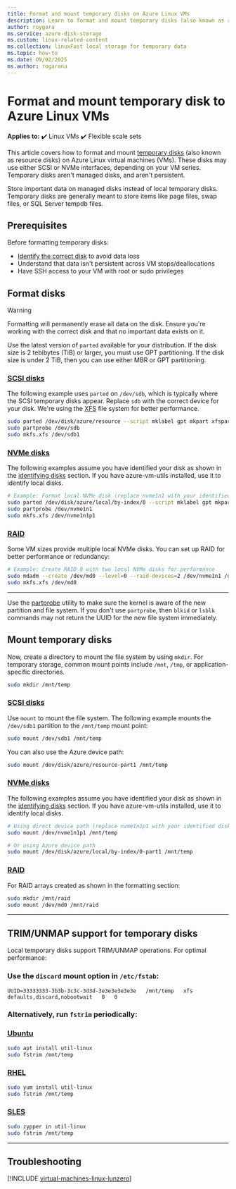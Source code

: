 ```yaml
---
title: Format and mount temporary disks on Azure Linux VMs
description: Learn to format and mount temporary disks (also known as resource disks) on Azure Linux VMs with both SCSI and NVMe interfaces
author: roygara
ms.service: azure-disk-storage
ms.custom: linux-related-content
ms.collection: linuxFast local storage for temporary data
ms.topic: how-to
ms.date: 09/02/2025
ms.author: rogarana
---
```


# Format and mount temporary disk to Azure Linux VMs

**Applies to:** :heavy_check_mark: Linux VMs :heavy_check_mark: Flexible scale sets 

This article covers how to format and mount [temporary disks](../managed-disks-overview.md#temporary-disk) (also known as resource disks) on Azure Linux virtual machines (VMs). These disks may use either SCSI or NVMe interfaces, depending on your VM series. Temporary disks aren't managed disks, and aren't persistent.

Store important data on managed disks instead of local temporary disks. Temporary disks are generally meant to store items like page files, swap files, or SQL Server tempdb files.

## Prerequisites

Before formatting temporary disks:

- [Identify the correct disk](./add-disk.md#identifying-disks) to avoid data loss
- Understand that data isn't persistent across VM stops/deallocations
- Have SSH access to your VM with root or sudo privileges

## Format disks

> [!WARNING]
> Formatting will permanently erase all data on the disk. Ensure you're working with the correct disk and that no important data exists on it.

Use the latest version of `parted` available for your distribution. If the disk size is 2 tebibytes (TiB) or larger, you must use GPT partitioning. If the disk size is under 2 TiB, then you can use either MBR or GPT partitioning.

### [SCSI disks](#tab/scsi)

The following example uses `parted` on `/dev/sdb`, which is typically where the SCSI temporary disks appear. Replace `sdb` with the correct device for your disk. We're using the [XFS](https://xfs.wiki.kernel.org/) file system for better performance.

```bash
sudo parted /dev/disk/azure/resource --script mklabel gpt mkpart xfspart xfs 0% 100%  
sudo partprobe /dev/sdb
sudo mkfs.xfs /dev/sdb1
```

### [NVMe disks](#tab/nvme)

The following examples assume you have identified your disk as shown in the [identifying disks](./add-disk.md#identifying-disks) section. If you have azure-vm-utils installed, use it to identify local disks.

```bash
# Example: Format local NVMe disk (replace nvme1n1 with your identified disk)
sudo parted /dev/disk/azure/local/by-index/0 --script mklabel gpt mkpart xfspart xfs 0% 100%
sudo partprobe /dev/nvme1n1
sudo mkfs.xfs /dev/nvme1n1p1
```

### [RAID](#tab/raid)

Some VM sizes provide multiple local NVMe disks. You can set up RAID for better performance or redundancy:

```bash
# Example: Create RAID 0 with two local NVMe disks for performance
sudo mdadm --create /dev/md0 --level=0 --raid-devices=2 /dev/nvme1n1 /dev/nvme2n1
sudo mkfs.xfs /dev/md0
```

---

Use the [partprobe](https://linux.die.net/man/8/partprobe) utility to make sure the kernel is aware of the new partition and file system. If you don't use `partprobe`, then `blkid` or `lsblk` commands may not return the UUID for the new file system immediately.

## Mount temporary disks

Now, create a directory to mount the file system by using `mkdir`. For temporary storage, common mount points include `/mnt`, `/tmp`, or application-specific directories.

```bash
sudo mkdir /mnt/temp
```

### [SCSI disks](#tab/scsi)

Use `mount` to mount the file system. The following example mounts the `/dev/sdb1` partition to the `/mnt/temp` mount point:

```bash
sudo mount /dev/sdb1 /mnt/temp
```

You can also use the Azure device path:

```bash
sudo mount /dev/disk/azure/resource-part1 /mnt/temp
```

### [NVMe disks](#tab/nvme)

The following examples assume you have identified your disk as shown in the [identifying disks](./add-disk.md#identifying-disks) section. If you have azure-vm-utils installed, use it to identify local disks.

```bash
# Using direct device path (replace nvme1n1p1 with your identified disk's partition)
sudo mount /dev/nvme1n1p1 /mnt/temp

# Or using Azure device path
sudo mount /dev/disk/azure/local/by-index/0-part1 /mnt/temp  
```

### [RAID](#tab/raid)

For RAID arrays created as shown in the formatting section:

```bash
sudo mkdir /mnt/raid
sudo mount /dev/md0 /mnt/raid
```
---

## TRIM/UNMAP support for temporary disks

Local temporary disks support TRIM/UNMAP operations. For optimal performance:

### Use the `discard` mount option in `/etc/fstab`:

```
UUID=33333333-3b3b-3c3c-3d3d-3e3e3e3e3e3e   /mnt/temp   xfs   defaults,discard,nobootwait   0   0
```

### Alternatively, run `fstrim` periodically:

### [Ubuntu](#tab/ubuntu)

```bash
sudo apt install util-linux
sudo fstrim /mnt/temp
```

### [RHEL](#tab/rhel)

```bash
sudo yum install util-linux
sudo fstrim /mnt/temp
```

### [SLES](#tab/suse)

```bash
sudo zypper in util-linux
sudo fstrim /mnt/temp
```
---

## Troubleshooting

[!INCLUDE [virtual-machines-linux-lunzero](../includes/virtual-machines-linux-lunzero.md)]
